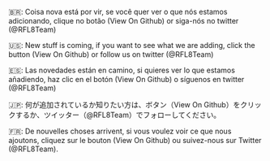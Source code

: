 🇧🇷: Coisa nova está por vir, se você quer ver o que nós estamos adicionando, clique no botão (View On Github) or siga-nós no twitter (@RFL8Team)

🇺🇸: New stuff is coming, if you want to see what we are adding, click the button (View On Github) or follow us on twitter (@RFL8Team)

🇪🇸: Las novedades están en camino, si quieres ver lo que estamos añadiendo, haz clic en el botón (View On Github) o síguenos en twitter (@RFL8Team)

🇯🇵: 何が追加されているか知りたい方は、ボタン（View On Github）をクリックするか、ツイッター（@RFL8Team）でフォローしてください。

🇫🇷: De nouvelles choses arrivent, si vous voulez voir ce que nous ajoutons, cliquez sur le bouton (View On Github) ou suivez-nous sur Twitter (@RFL8Team).
